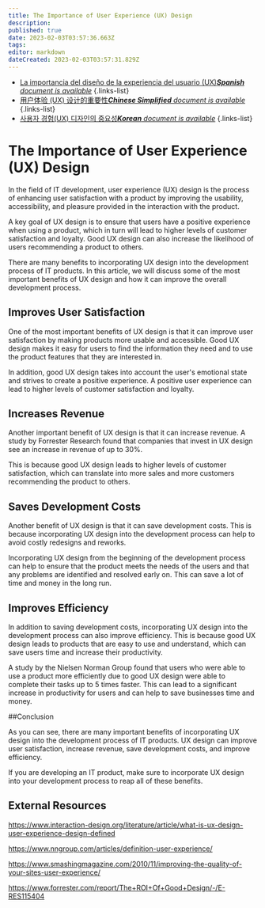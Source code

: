 ```yaml
---
title: The Importance of User Experience (UX) Design
description: 
published: true
date: 2023-02-03T03:57:36.663Z
tags: 
editor: markdown
dateCreated: 2023-02-03T03:57:31.829Z
---
```


- [La importancia del diseño de la experiencia del usuario (UX)***Spanish** document is available*](/es/Knowledge-base/Common/the-importance-of-user-experience-ux-design)
{.links-list}
- [用户体验 (UX) 设计的重要性***Chinese Simplified** document is available*](/zh/Knowledge-base/Common/the-importance-of-user-experience-ux-design)
{.links-list}
- [사용자 경험(UX) 디자인의 중요성***Korean** document is available*](/ko/Knowledge-base/Common/the-importance-of-user-experience-ux-design)
{.links-list}


# The Importance of User Experience (UX) Design

In the field of IT development, user experience (UX) design is the process of enhancing user satisfaction with a product by improving the usability, accessibility, and pleasure provided in the interaction with the product. 

A key goal of UX design is to ensure that users have a positive experience when using a product, which in turn will lead to higher levels of customer satisfaction and loyalty. Good UX design can also increase the likelihood of users recommending a product to others.

There are many benefits to incorporating UX design into the development process of IT products. In this article, we will discuss some of the most important benefits of UX design and how it can improve the overall development process.

## Improves User Satisfaction

One of the most important benefits of UX design is that it can improve user satisfaction by making products more usable and accessible. Good UX design makes it easy for users to find the information they need and to use the product features that they are interested in. 

In addition, good UX design takes into account the user's emotional state and strives to create a positive experience. A positive user experience can lead to higher levels of customer satisfaction and loyalty. 

## Increases Revenue

Another important benefit of UX design is that it can increase revenue. A study by Forrester Research found that companies that invest in UX design see an increase in revenue of up to 30%. 

This is because good UX design leads to higher levels of customer satisfaction, which can translate into more sales and more customers recommending the product to others. 

## Saves Development Costs

Another benefit of UX design is that it can save development costs. This is because incorporating UX design into the development process can help to avoid costly redesigns and reworks. 

Incorporating UX design from the beginning of the development process can help to ensure that the product meets the needs of the users and that any problems are identified and resolved early on. This can save a lot of time and money in the long run.

## Improves Efficiency

In addition to saving development costs, incorporating UX design into the development process can also improve efficiency. This is because good UX design leads to products that are easy to use and understand, which can save users time and increase their productivity. 

A study by the Nielsen Norman Group found that users who were able to use a product more efficiently due to good UX design were able to complete their tasks up to 5 times faster. This can lead to a significant increase in productivity for users and can help to save businesses time and money.

##Conclusion

As you can see, there are many important benefits of incorporating UX design into the development process of IT products. UX design can improve user satisfaction, increase revenue, save development costs, and improve efficiency. 

If you are developing an IT product, make sure to incorporate UX design into your development process to reap all of these benefits.

## External Resources

https://www.interaction-design.org/literature/article/what-is-ux-design-user-experience-design-defined

https://www.nngroup.com/articles/definition-user-experience/

https://www.smashingmagazine.com/2010/11/improving-the-quality-of-your-sites-user-experience/

https://www.forrester.com/report/The+ROI+Of+Good+Design/-/E-RES115404